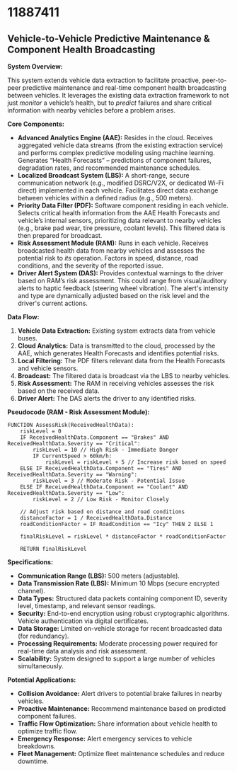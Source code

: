 # 11887411

## Vehicle-to-Vehicle Predictive Maintenance & Component Health Broadcasting

**System Overview:**

This system extends vehicle data extraction to facilitate proactive, peer-to-peer predictive maintenance and real-time component health broadcasting between vehicles. It leverages the existing data extraction framework to not just *monitor* a vehicle’s health, but to *predict* failures and share critical information with nearby vehicles before a problem arises.

**Core Components:**

*   **Advanced Analytics Engine (AAE):**  Resides in the cloud. Receives aggregated vehicle data streams (from the existing extraction service) and performs complex predictive modeling using machine learning. Generates “Health Forecasts” – predictions of component failures, degradation rates, and recommended maintenance schedules.
*   **Localized Broadcast System (LBS):** A short-range, secure communication network (e.g., modified DSRC/V2X, or dedicated Wi-Fi direct) implemented in each vehicle. Facilitates direct data exchange between vehicles within a defined radius (e.g., 500 meters).
*   **Priority Data Filter (PDF):**  Software component residing in each vehicle. Selects critical health information from the AAE Health Forecasts and vehicle’s internal sensors, prioritizing data relevant to nearby vehicles (e.g., brake pad wear, tire pressure, coolant levels). This filtered data is then prepared for broadcast.
*   **Risk Assessment Module (RAM):** Runs in each vehicle. Receives broadcasted health data from nearby vehicles and assesses the potential risk to *its* operation.  Factors in speed, distance, road conditions, and the severity of the reported issue.
*   **Driver Alert System (DAS):**  Provides contextual warnings to the driver based on RAM’s risk assessment. This could range from visual/auditory alerts to haptic feedback (steering wheel vibration).  The alert's intensity and type are dynamically adjusted based on the risk level and the driver's current actions.

**Data Flow:**

1.  **Vehicle Data Extraction:** Existing system extracts data from vehicle buses.
2.  **Cloud Analytics:** Data is transmitted to the cloud, processed by the AAE, which generates Health Forecasts and identifies potential risks.
3.  **Local Filtering:** The PDF filters relevant data from the Health Forecasts and vehicle sensors.
4.  **Broadcast:** The filtered data is broadcast via the LBS to nearby vehicles.
5.  **Risk Assessment:** The RAM in receiving vehicles assesses the risk based on the received data.
6.  **Driver Alert:** The DAS alerts the driver to any identified risks.

**Pseudocode (RAM - Risk Assessment Module):**

```
FUNCTION AssessRisk(ReceivedHealthData):
    riskLevel = 0
    IF ReceivedHealthData.Component == "Brakes" AND ReceivedHealthData.Severity == "Critical":
        riskLevel = 10 // High Risk - Immediate Danger
        IF CurrentSpeed > 60km/h:
            riskLevel = riskLevel + 5 // Increase risk based on speed
    ELSE IF ReceivedHealthData.Component == "Tires" AND ReceivedHealthData.Severity == "Warning":
        riskLevel = 3 // Moderate Risk - Potential Issue
    ELSE IF ReceivedHealthData.Component == "Coolant" AND ReceivedHealthData.Severity == "Low":
        riskLevel = 2 // Low Risk - Monitor Closely

    // Adjust risk based on distance and road conditions
    distanceFactor = 1 / ReceivedHealthData.Distance
    roadConditionFactor = IF RoadCondition == "Icy" THEN 2 ELSE 1

    finalRiskLevel = riskLevel * distanceFactor * roadConditionFactor

    RETURN finalRiskLevel
```

**Specifications:**

*   **Communication Range (LBS):** 500 meters (adjustable).
*   **Data Transmission Rate (LBS):** Minimum 10 Mbps (secure encrypted channel).
*   **Data Types:** Structured data packets containing component ID, severity level, timestamp, and relevant sensor readings.
*   **Security:** End-to-end encryption using robust cryptographic algorithms. Vehicle authentication via digital certificates.
*   **Data Storage:**  Limited on-vehicle storage for recent broadcasted data (for redundancy).
*   **Processing Requirements:** Moderate processing power required for real-time data analysis and risk assessment.
*   **Scalability:** System designed to support a large number of vehicles simultaneously.

**Potential Applications:**

*   **Collision Avoidance:** Alert drivers to potential brake failures in nearby vehicles.
*   **Proactive Maintenance:** Recommend maintenance based on predicted component failures.
*   **Traffic Flow Optimization:** Share information about vehicle health to optimize traffic flow.
*   **Emergency Response:**  Alert emergency services to vehicle breakdowns.
*   **Fleet Management:** Optimize fleet maintenance schedules and reduce downtime.